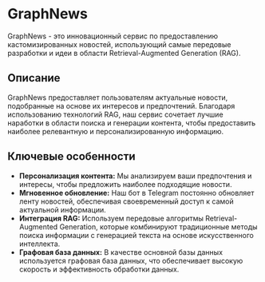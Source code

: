# GraphNews
GraphNews - это инновационный сервис по предоставлению кастомизированных новостей, использующий самые передовые разработки и идеи в области Retrieval-Augmented Generation (RAG).

## Описание

GraphNews предоставляет пользователям актуальные новости, подобранные на основе их интересов и предпочтений. Благодаря использованию технологий RAG, наш сервис сочетает лучшие наработки в области поиска и генерации контента, чтобы предоставить наиболее релевантную и персонализированную информацию.

## Ключевые особенности

- **Персонализация контента:** Мы анализируем ваши предпочтения и интересы, чтобы предложить наиболее подходящие новости.
- **Мгновенное обновление:** Наш бот в Telegram постоянно обновляет ленту новостей, обеспечивая своевременный доступ к самой актуальной информации.
- **Интеграция RAG:** Используем передовые алгоритмы Retrieval-Augmented Generation, которые комбинируют традиционные методы поиска информации с генерацией текста на основе искусственного интеллекта.
- **Графовая база данных:** В качестве основной базы данных используется графовая база данных, что обеспечивает высокую скорость и эффективность обработки данных.
